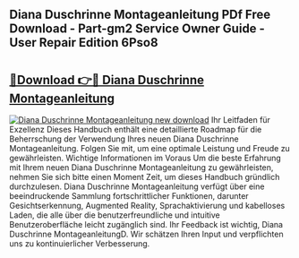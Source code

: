 ## Diana Duschrinne Montageanleitung PDf Free Download - Part-gm2 Service Owner Guide - User Repair Edition 6Pso8

# <h2><a href="http://df760o.blite.top/?on=Diana+Duschrinne+Montageanleitung">🔗Download 👉🔴 Diana Duschrinne Montageanleitung</a></h2>

[![Diana Duschrinne Montageanleitung new download](https://i.imgur.com/lujVjoI.png)](http://df760o.blite.top/?on=Diana+Duschrinne+Montageanleitung)
Ihr Leitfaden für Exzellenz Dieses Handbuch enthält eine detaillierte Roadmap für die Beherrschung der Verwendung Ihres neuen Diana Duschrinne Montageanleitung. Folgen Sie mit, um eine optimale Leistung und Freude zu gewährleisten. Wichtige Informationen im Voraus Um die beste Erfahrung mit Ihrem neuen Diana Duschrinne Montageanleitung zu gewährleisten, nehmen Sie sich bitte einen Moment Zeit, um dieses Handbuch gründlich durchzulesen. Diana Duschrinne Montageanleitung verfügt über eine beeindruckende Sammlung fortschrittlicher Funktionen, darunter Gesichtserkennung, Augmented Reality, Sprachaktivierung und kabelloses Laden, die alle über die benutzerfreundliche und intuitive Benutzeroberfläche leicht zugänglich sind. Ihr Feedback ist wichtig, Diana Duschrinne MontageanleitungD. Wir schätzen Ihren Input und verpflichten uns zu kontinuierlicher Verbesserung.
